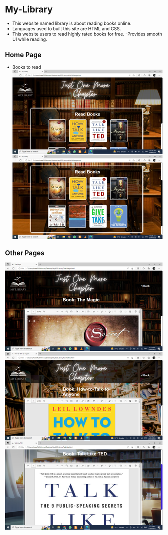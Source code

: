 # My-Library
* This website named library is about reading books online. 
* Languages used to built this site are HTML and CSS. 
* This website users to read highly rated books for free. -Provides smooth UI while reading. 
## Home Page
* Books to read
![](My%20Library/screenshots/Screenshot%20(152).png)
![](My%20Library/screenshots/Screenshot%20(153).png)
## Other Pages
![](My%20Library/screenshots/Screenshot%20(154).png)
![](My%20Library/screenshots/Screenshot%20(156).png)
![](My%20Library/screenshots/Screenshot%20(158).png)


